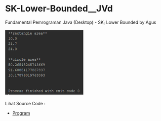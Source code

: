 # SK-Lower-Bounded__JVd
Fundamental Pemrograman Java (Desktop) - SK; Lower Bounded by Agus<br><br>
<img src="https://github.com/RizkyKhapidsyah/SK-Lower-Bounded__JVd/blob/master/rslt/001.PNG"><br><br>
Lihat Source Code :<br>
- <a href="https://github.com/RizkyKhapidsyah/SK-Lower-Bounded__JVd/tree/master/src/com/rk">Program</a>
